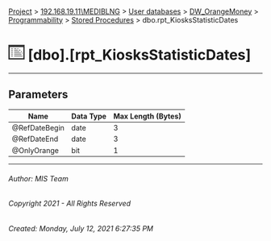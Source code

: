 #### 

[Project](../../../../../index.md) > [192.168.19.11\\MEDIBLNG](../../../../index.md) > [User databases](../../../index.md) > [DW_OrangeMoney](../../index.md) > [Programmability](../index.md) > [Stored Procedures](Stored_Procedures.md) > dbo.rpt_KiosksStatisticDates

# ![Stored Procedures](../../../../../Images/StoredProcedure32.png) [dbo].[rpt_KiosksStatisticDates]

---

## <a name="#parameters"></a>Parameters

| Name | Data Type | Max Length (Bytes) |
|---|---|---|
| @RefDateBegin | date | 3 |
| @RefDateEnd | date | 3 |
| @OnlyOrange | bit | 1 |


---

###### Author:  MIS Team

###### Copyright 2021 - All Rights Reserved

###### Created: Monday, July 12, 2021 6:27:35 PM

